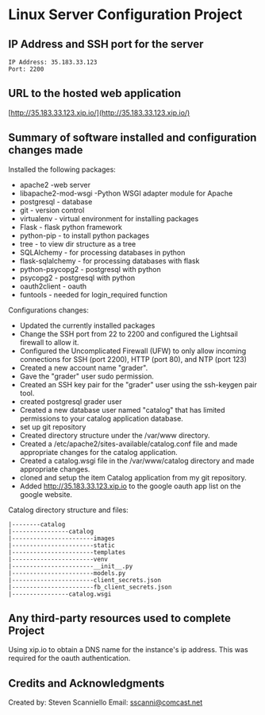 # Linux Server Configuration Project

## IP Address and SSH port for the server

```
IP Address: 35.183.33.123
Port: 2200
```
## URL to the hosted web application

[http://35.183.33.123.xip.io/](http://35.183.33.123.xip.io/)

## Summary of software installed and configuration changes made

Installed the following packages:

- apache2 -web server
- libapache2-mod-wsgi -Python WSGI adapter module for Apache
- postgresql - database
- git - version control
- virtualenv - virtual environment for installing packages
- Flask - flask python framework
- python-pip - to install python packages
- tree - to view dir structure as a tree
- SQLAlchemy - for processing databases in python
- flask-sqlalchemy - for processing databases with flask
- python-psycopg2 - postgresql with python
- psycopg2 - postgresql with python
- oauth2client - oauth
- funtools - needed for login_required function



Configurations changes:

- Updated the currently installed packages
-  Change the SSH port from 22 to 2200 and configured the Lightsail firewall to allow it.
- Configured the Uncomplicated Firewall (UFW) to only allow incoming connections for SSH (port 2200), HTTP (port 80), and NTP (port 123)
- Created a new account name "grader".
- Gave the "grader" user sudo permission.
- Created an SSH key pair for the "grader" user using the ssh-keygen pair tool.
- created postgresql grader user
- Created a new database user named "catalog" that has limited permissions to your catalog application database.
- set up git repository
- Created directory structure under the /var/www directory.
- Created a /etc/apache2/sites-available/catalog.conf file and made appropriate changes for the catalog application.
- Created a catalog.wsgi file in the /var/www/catalog directory and made appropriate changes.
- cloned and setup the item Catalog application from my git repository.
- Added http://35.183.33.123.xip.io to the google oauth app list on the google website.

Catalog directory structure and files:
```
|--------catalog
|----------------catalog
|-----------------------images
|-----------------------static
|-----------------------templates
|-----------------------venv
|-----------------------__init__.py
|-----------------------models.py
|-----------------------client_secrets.json
|-----------------------fb_client_secrets.json
|----------------catalog.wsgi
```

## Any third-party resources used to complete Project

Using xip.io to obtain a DNS name for the instance's ip address. This was required for the oauth authentication.

## Credits and Acknowledgments
Created by: Steven Scanniello
Email: sscanni@comcast.net
